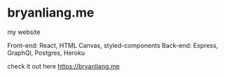 # bryanliang.me
my website 

Front-end: React, HTML Canvas, styled-components
Back-end: Express, GraphQl, Postgres, Heroku

check it out here https://bryanliang.me
